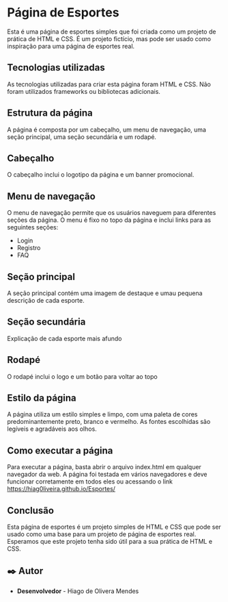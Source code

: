 # Página de Esportes

Esta é uma página de esportes simples que foi criada como um projeto de prática de HTML e CSS. É um projeto fictício, mas pode ser usado como inspiração para uma página de esportes real.

## Tecnologias utilizadas
As tecnologias utilizadas para criar esta página foram HTML e CSS. Não foram utilizados frameworks ou bibliotecas adicionais.

## Estrutura da página
A página é composta por um cabeçalho, um menu de navegação, uma seção principal, uma seção secundária e um rodapé.
 
 ## Cabeçalho
O cabeçalho inclui o logotipo da página e um banner promocional.

## Menu de navegação
O menu de navegação permite que os usuários naveguem para diferentes seções da página. O menu é fixo no topo da página e inclui links para as seguintes seções:

* Login
* Registro
* FAQ

## Seção principal
A seção principal contém uma imagem de destaque e umau pequena descrição de cada esporte.
 
## Seção secundária
Explicação de cada esporte mais afundo 

## Rodapé
O rodapé inclui o logo e um botão para voltar ao topo

## Estilo da página
A página utiliza um estilo simples e limpo, com uma paleta de cores predominantemente preto, branco e vermelho. As fontes escolhidas são legíveis e agradáveis aos olhos.

## Como executar a página
Para executar a página, basta abrir o arquivo index.html em qualquer navegador da web. A página foi testada em vários navegadores e deve funcionar corretamente em todos eles ou acessando o link https://hiag0liveira.github.io/Esportes/

## Conclusão
Esta página de esportes é um projeto simples de HTML e CSS que pode ser usado como uma base para um projeto de página de esportes real. Esperamos que este projeto tenha sido útil para a sua prática de HTML e CSS.


## ✒️ Autor
* **Desenvolvedor** - Hiago de Olivera Mendes
